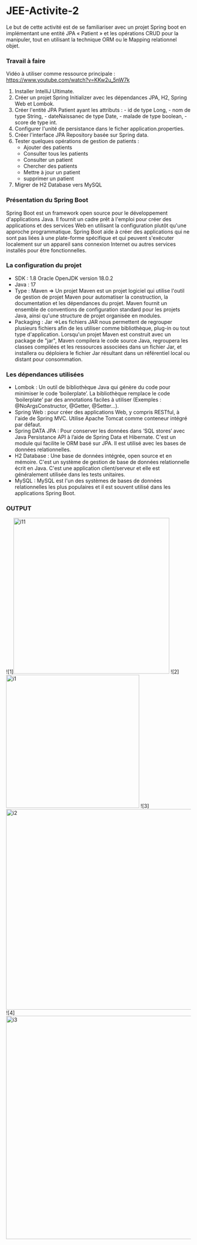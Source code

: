 # JEE-Activite-2

Le but de cette activité est de se familiariser avec un projet Spring boot en implémentant une entité JPA « Patient » et les opérations CRUD pour la manipuler, tout en utilisant la technique ORM ou le Mapping relationnel objet.

### Travail à faire ###

Vidéo à utiliser comme ressource principale : https://www.youtube.com/watch?v=KKw2u_5nW7k
1. Installer IntelliJ Ultimate.
2. Créer un projet Spring Initializer avec les dépendances JPA, H2, Spring Web et Lombok.
3. Créer l'entité JPA Patient ayant les attributs :
       - id de type Long,
       - nom de type String,
       - dateNaissanec de type Date,
       - malade de type boolean,
       - score de type int.
4. Configurer l'unité de persistance dans le ficher application.properties.
5. Créer l'interface JPA Repository basée sur Spring data.
6. Tester quelques opérations de gestion de patients :
    - Ajouter des patients
    - Consulter tous les patients
    - Consulter un patient
    - Chercher des patients
    - Mettre à jour un patient 
    - supprimer un patient
7. Migrer de H2 Database vers MySQL

### Présentation du Spring Boot ###  
Spring Boot est un framework open source pour le développement d'applications Java. Il fournit un cadre prêt à l'emploi pour créer des applications et des services Web en utilisant la configuration plutôt qu'une approche programmatique. 
Spring Boot aide à créer des applications qui ne sont pas liées à une plate-forme spécifique et qui peuvent s'exécuter localement sur un appareil sans connexion Internet ou autres services installés pour être fonctionnelles.


### La configuration du projet ### 
- SDK : 1.8 Oracle OpenJDK version 18.0.2
- Java : 17
- Type : Maven 
=> Un projet Maven est un projet logiciel qui utilise l'outil de gestion de projet Maven pour automatiser la construction, la documentation et les dépendances du projet. Maven fournit un ensemble de conventions de configuration standard pour les projets Java, ainsi qu'une structure de projet organisée en modules.
- Packaging : Jar 
=>Les fichiers JAR nous permettent de regrouper plusieurs fichiers afin de les utiliser comme bibliothèque, plug-in ou tout type d'application.
Lorsqu'un projet Maven est construit avec un package de "jar", Maven compilera le code source Java, regroupera les classes compilées et les ressources associées dans un fichier Jar, et installera ou déploiera le fichier Jar résultant dans un référentiel local ou distant pour consommation.

### Les dépendances utilisées ### 
- Lombok : Un outil de bibliothèque Java qui génère du code pour minimiser le code ‘boilerplate’. La bibliothèque remplace le code ‘boilerplate’ par des annotations faciles à utiliser (Exemples : @NoArgsConstructor, @Getter, @Setter…).
- Spring Web : pour créer des applications Web, y compris RESTful, à l'aide de Spring MVC. Utilise Apache Tomcat comme conteneur intégré par défaut.
- Spring DATA JPA : Pour conserver les données dans ‘SQL stores‘ avec Java Persistance API à l’aide de Spring Data et Hibernate. C'est un module qui facilite le ORM basé sur JPA. Il est utilisé avec les bases de données relationnelles.
- H2 Database : Une base de données intégrée, open source et en mémoire. C'est un système de gestion de base de données relationnelle écrit en Java. C'est une application client/serveur et elle est généralement utilisée dans les tests unitaires.
- MySQL : MySQL est l'un des systèmes de bases de données relationnelles les plus populaires et il est souvent utilisé dans les applications Spring Boot.

### OUTPUT ### 

![1]<img width="425" alt="i11" src="https://github.com/ACHRAFHED/TP2JEE/assets/102471232/4cfbb12c-850f-40b0-b2e7-063b12b81444">
![2]<img width="363" alt="i1" src="https://github.com/ACHRAFHED/TP2JEE/assets/102471232/6e95860a-f77b-4e8c-8ffa-d6f37703b048">
![3]<img width="547" alt="i2" src="https://github.com/ACHRAFHED/TP2JEE/assets/102471232/6c6ed53d-f06d-4c64-874c-e77c7641f10d">
![4]<img width="609" alt="i3" src="https://github.com/ACHRAFHED/TP2JEE/assets/102471232/49918bcd-3650-44c7-8be7-2fb0af0b7c72">




